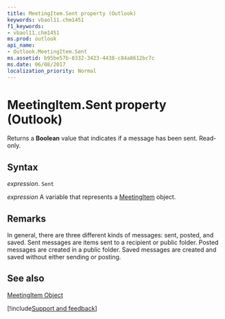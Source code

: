 ```yaml
---
title: MeetingItem.Sent property (Outlook)
keywords: vbaol11.chm1451
f1_keywords:
- vbaol11.chm1451
ms.prod: outlook
api_name:
- Outlook.MeetingItem.Sent
ms.assetid: b95be57b-8332-3423-4438-c84a8612bc7c
ms.date: 06/08/2017
localization_priority: Normal
---
```



# MeetingItem.Sent property (Outlook)

Returns a  **Boolean** value that indicates if a message has been sent. Read-only.


## Syntax

_expression_. `Sent`

_expression_ A variable that represents a [MeetingItem](Outlook.MeetingItem.md) object.


## Remarks

In general, there are three different kinds of messages: sent, posted, and saved. Sent messages are items sent to a recipient or public folder. Posted messages are created in a public folder. Saved messages are created and saved without either sending or posting.


## See also


[MeetingItem Object](Outlook.MeetingItem.md)

[!include[Support and feedback](~/includes/feedback-boilerplate.md)]